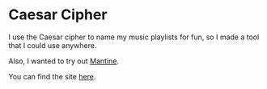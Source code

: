 # Caesar Cipher

I use the Caesar cipher to name my music playlists for fun, so I made a
tool that I could use anywhere.

Also, I wanted to try out [Mantine](https://mantine.dev/).

You can find the site [here](https://caesar-26.vercel.app).
